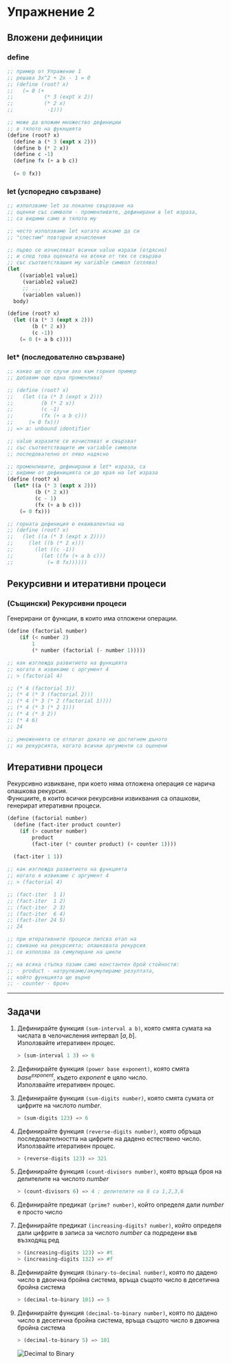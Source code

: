 # Упражнение 2

## Вложени дефиниции

### define

```scheme
;; пример от Упражение 1
;; решава 3x^2 + 2x - 1 = 0
;; (define (root? x)
;;   (= 0 (+
;;          (* 3 (expt x 2))
;;          (* 2 x)
;;           -1)))

;; може да вложим множество дефиниции
;; в тялото на фукнцията
(define (root? x)
  (define a (* 3 (expt x 2)))
  (define b (* 2 x))
  (define c -1)
  (define fx (+ a b c))
  
  (= 0 fx))
```

### let (успоредно свързване)

```scheme
;; използваме let за локално свързване на 
;; оценки със символи - променливите, дефинирани в let израза, 
;; са видими само в тялото му

;; често използваме let когато искаме да си 
;; "спестим" повторни изчисления

;; първо се изчисляват всички value изрази (отдясно)
;; и след това оценката на всеки от тях се свързва
;; със съответствашия му variable символ (отляво)
(let
    ((variable1 value1)
     (variable2 value2)
     ;; ...
     (variablen valuen))
  body)

(define (root? x)
  (let ((a (* 3 (expt x 2)))
        (b (* 2 x))
        (c -1))
    (= 0 (+ a b c))))
```

### let* (последователно свързване)

```scheme
;; какво ще се случи ако към горния пример
;; добавим още една променлива?

;; (define (root? x)
;;   (let ((a (* 3 (expt x 2)))
;;         (b (* 2 x))
;;         (c -1)
;;         (fx (+ a b c)))
;;     (= 0 fx)))
;; => a: unbound identifier

;; value изразите се изчисляват и свързват 
;; със съответстващите им variable символи 
;; последователно от ляво надясно

;; променливите, дефинирани в let* израза, са 
;; видими от дефиницията си до края на let израза
(define (root? x)
  (let* ((a (* 3 (expt x 2)))
         (b (* 2 x))
         (c - 1)
         (fx (+ a b c)))
    (= 0 fx)))

;; горната дефиниция е еквивалентна на
;; (define (root? x)
;;   (let ((a (* 3 (expt x 2))))
;;     (let ((b (* 2 x)))
;;       (let ((c -1))
;;         (let ((fx (+ a b c)))
;;           (= 0 fx))))))
```

## Рекурсивни и итеративни процеси

### (Същински) Рекурсивни процеси  

Генерирани от функции, в които има отложени операции.

```scheme
(define (factorial number)
    (if (< number 2)
        1
        (* number (factorial (- number 1)))))

;; как изглежда развитието на функцията
;; когато я извикаме с аргумент 4
;; > (factorial 4)

;; (* 4 (factorial 3))
;; (* 4 (* 3 (factorial 2)))
;; (* 4 (* 3 (* 2 (factorial 1))))
;; (* 4 (* 3 (* 2 1)))
;; (* 4 (* 3 2))
;; (* 4 6)
;; 24

;; умноженията се отлагат докато не достигнем дъното
;; на рекурсията, когато всички аргументи са оценени
```

## Итеративни процеси  

Рекурсивно извикване, при което няма отложена операция се нарича опашкова рекурсия.  
Функциите, в които всички рекурсивни извиквания са опашкови, генерират итеративни процеси.

```scheme
(define (factorial number)
  (define (fact-iter product counter)
    (if (> counter number)
        product
        (fact-iter (* counter product) (+ counter 1))))
                   
  (fact-iter 1 1))

;; как изглежда развитието на функцията
;; когато я извикаме с аргумент 4
;; > (factorial 4)

;; (fact-iter  1 1)
;; (fact-iter  1 2)
;; (fact-iter  2 3)
;; (fact-iter  6 4)
;; (fact-iter 24 5)
;; 24

;; при итеративните процеси липсва етап на
;; свиване на рекурсията; опашковата рекурсия
;; се използва за симулиране на цикли

;; на всяка стъпка пазим само константен брой стойности:
;; - product - натрупваме/акумулираме резултата,
;; който функцията ще върне
;; - counter - брояч
```
---

## Задачи

1. Дефинирайте функция `(sum-interval a b)`, която смята сумата на числата в челочисления интервал $[a,b]$.  
Използвайте итеративен процес.

    ```scheme
    > (sum-interval 1 3) => 6
    ```  

2. Дефинирайте функция `(power base exponent)`, която смята $base^{exponent}$, където $exponent$ е цяло число.  
Използвайте итеративен процес.

3. Дефинирайте функция `(sum-digits number)`, която смята сумата от цифрите на числото $number$.
    ```scheme
    > (sum-digits 123) => 6
    ```  

4. Дефинирайте функция `(reverse-digits number)`, която обръща последователността на цифрите на дадено естествено число.  
Използвайте итеративен процес.
    ```scheme
    > (reverse-digits 123) => 321
    ```
  
5. Дефинирайте функция `(count-divisors number)`, която връща броя на делителите на числото $number$  
    ```scheme
    > (count-divisors 6) => 4 ; делителите на 6 са 1,2,3,6
    ```

6. Дефинирайте предикат `(prime? number)`, който определя дали $number$ е просто число  

7. Дефинирайте предикат `(increasing-digits? number)`, който определя дали цифрите в записа за числото $number$ са подредени във възходящ ред
    ```scheme
    > (increasing-digits 123) => #t
    > (increasing-digits 132) => #f
    ```

8. Дефинирайте функция `(binary-to-decimal number)`, която по дадено число в двоична бройна система, връща същото число в десетична бройна система
    ```scheme
    > (decimal-to-binary 101) => 5
    ```
    
9. Дефинирайте функция `(decimal-to-binary number)`, която по дадено число в десетична бройна система, връща същото число в двоична бройна система
    ```scheme
    > (decimal-to-binary 5) => 101
    ```

    ![Decimal to Binary](https://d138zd1ktt9iqe.cloudfront.net/media/seo_landing_files/decimal-to-binary-conversion-1623818593.png)